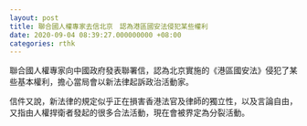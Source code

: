 ```yaml
---
layout: post
title: 聯合國人權專家去信北京　認為港區國安法侵犯某些權利
date: 2020-09-04 08:39:27.000000000 +08:00
categories: rthk
---
```


聯合國人權專家向中國政府發表聯署信，認為北京實施的《港區國安法》侵犯了某些基本權利，擔心當局會以新法律起訴政治活動家。

信件又說，新法律的規定似乎正在損害香港法官及律師的獨立性，以及言論自由，又指由人權捍衛者發起的很多合法活動，現在會被界定為分裂活動。
